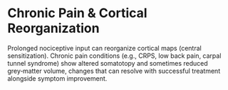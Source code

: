 # Chronic Pain & Cortical Reorganization
Prolonged nociceptive input can reorganize cortical maps (central sensitization). Chronic pain conditions (e.g., CRPS, low back pain, carpal tunnel syndrome) show altered somatotopy and sometimes reduced grey‑matter volume, changes that can resolve with successful treatment alongside symptom improvement.
